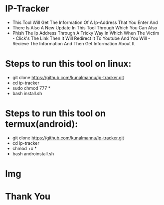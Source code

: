 # IP-Tracker
- This Tool Will Get The Information Of A Ip-Address That You Enter And                                                                             
- There Is Also A New Update In This Tool Through Which You Can Also                                                                               
- Phish The Ip Address Through A Tricky Way In Which When The Victim                                                                               - Click's The Link Then It Will Redirect It To Youtube And You Will                                                                                 - Recieve The Information And Then Get Information About It                                                                                                                                                                                        
# Steps to run this tool on linux:
- git clone https://github.com/kunalmannu/ip-tracker.git
- cd ip-tracker
- sudo chmod 777 *
- bash install.sh

# Steps to run this tool on termux(android):
- git clone https://github.com/kunalmannu/ip-tracker.git
- cd ip-tracker
- chmod +x *
- bash androinstall.sh

# Img



# Thank You
